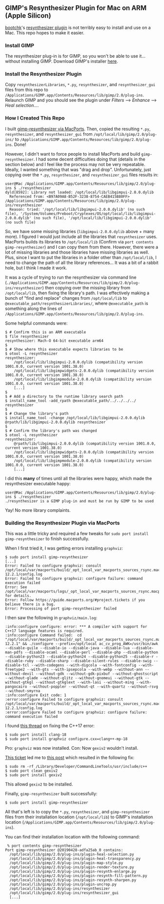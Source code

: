 ## GIMP's Resynthesizer Plugin for Mac on ARM (Apple Silicon)
[bootchk](https://github.com/bootchk)'s [resynthesizer plugin](https://github.com/bootchk/resynthesizer) is not terribly easy to install and use on a Mac. This repo hopes to make it easier.

### Install GIMP
The resynthesizer plug-in is for GIMP, so you won't be able to use it... without installing GIMP. Download GIMP's installer [here](https://www.gimp.org/downloads/).

### Install the Resynthesizer Plugin
Copy `resynthesizerLibraries`, `*.py`, `resynthesizer`, and `resynthesizer_gui` files from this repo to `/Applications/GIMP.app/Contents/Resources/lib/gimp/2.0/plug-ins`. Relaunch GIMP and you should see the plugin under *Filters* --> *Enhance* --> *Heal selection...*.

### How I Created This Repo

I built [gimp-resynthesizer via MacPorts](https://ports.macports.org/port/gimp-resynthesizer/). Then, copied the resulting `*.py`, `resynthesizer`, and `resynthesizer_gui` from `/opt/local/lib/gimp/2.0/plug-ins/` to `/Applications/GIMP.app/Contents/Resources/lib/gimp/2.0/plug-ins`. Done!

However, I didn't want to force people to install MacPorts and build `gimp-resynthesizer`. I had some decent difficulties doing that (details in the section below) and I feel like the process may not be very repeatable. Ideally, I wanted something that was "drag and drop". Unfortunately, just copying over the   `*.py`, `resynthesizer`, and `resynthesizer_gui` files results in:

```console
user@Mac /Applications/GIMP.app/Contents/Resources/lib/gimp/2.0/plug-ins $ ./resynthesizer
dyld[8592]: Library not loaded: /opt/local/lib/libgimpui-2.0.0.dylib
  Referenced from: <B97A09A8-B52F-3238-8754-CAEB415B80FF> /Applications/GIMP.app/Contents/Resources/lib/gimp/2.0/plug-ins/resynthesizer
  Reason: tried: '/opt/local/lib/libgimpui-2.0.0.dylib' (no such file), '/System/Volumes/Preboot/Cryptexes/OS/opt/local/lib/libgimpui-2.0.0.dylib' (no such file), '/opt/local/lib/libgimpui-2.0.0.dylib' (no such file)
```

So, we have some missing libraries (`libgimpui-2.0.0.dylib` above + many more). I figured I would just include all the libraries that `resynthesizer` uses. MacPorts builds its libraries to `/opt/local/lib` (Confirm via `port contents gimp-resynthesizer`) and I can copy them from there. However, there were a lot of missing libraries and those libraries have missing libraries as well. Plus, since I want to put the libraries in a folder other than `/opt/local/lib`, I need to change the path of all the library references... It was a bit of a rabbit hole, but I think I made it work. 

It was a cycle of trying to run the resynthesizer via command line (`./Applications/GIMP.app/Contents/Resources/lib/gimp/2.0/plug-ins/resynthesizer`) then copying over the missing library from `/opt/local/lib`, then fixing the library's path. I was effectively making a bunch of "find and replace" changes from `/opt/local/lib` to `@executable_path/resynthesizerLibraries/`, where `@executable_path` is something along the lines of `/Applications/GIMP.app/Contents/Resources/lib/gimp/2.0/plug-ins`. 

Some helpful commands were:
```console
$ # Confirm this is an ARM executable
$ file resynthesizer
resynthesizer: Mach-O 64-bit executable arm64
$
$ # Show where this executable expects libraries to be
$ otool -L resynthesizer
resynthesizer:
	/opt/local/lib/libgimpui-2.0.0.dylib (compatibility version 1001.0.0, current version 1001.38.0)
	/opt/local/lib/libgimpwidgets-2.0.0.dylib (compatibility version 1001.0.0, current version 1001.38.0)
	/opt/local/lib/libgimpmodule-2.0.0.dylib (compatibility version 1001.0.0, current version 1001.38.0)
    [...]
$
$ # Add a directory to the runtime library search path
$ install_name_tool -add_rpath @executable_path/../../../../ resynthesizer 
$
$ # Change the library's path
$ install_name_tool -change /opt/local/lib/libgimpui-2.0.0.dylib @rpath/lib/libgimpui-2.0.0.dylib resynthesizer
$
$ # Confirm the library's path was changed
$ otool -L resynthesizer
resynthesizer:
	@rpath/lib/libgimpui-2.0.0.dylib (compatibility version 1001.0.0, current version 1001.38.0)
	/opt/local/lib/libgimpwidgets-2.0.0.dylib (compatibility version 1001.0.0, current version 1001.38.0)
	/opt/local/lib/libgimpmodule-2.0.0.dylib (compatibility version 1001.0.0, current version 1001.38.0)
    [...]
```

I did this **many** of times until all the libraries were happy, which made the resynthesizer executable happy:

```console
user@Mac /Applications/GIMP.app/Contents/Resources/lib/gimp/2.0/plug-ins $ ./resynthesizer
./resynthesizer is a GIMP plug-in and must be run by GIMP to be used
```

Yay! No more library complaints.

### Building the Resynthesizer Plugin via MacPorts
This was a little tricky and required a few tweaks for `sudo port install gimp-resynthesizer` to finish successfully.

When I first tried it, I was getting errors installing `graphviz`:
```console
$ sudo port install gimp-resynthesizer
[...]
Error: Failed to configure graphviz: consult /opt/local/var/macports/build/_opt_local_var_macports_sources_rsync.macports.org_macports_release_tarballs_ports_graphics_graphviz/graphviz/work/graphviz-12.2.1/config.log
Error: Failed to configure graphviz: configure failure: command execution failed
Error: See /opt/local/var/macports/logs/_opt_local_var_macports_sources_rsync.macports.org_macports_release_tarballs_ports_graphics_graphviz/graphviz/main.log for details.
Error: Follow https://guide.macports.org/#project.tickets if you believe there is a bug.
Error: Processing of port gimp-resynthesizer failed
```

I then saw the following in `graphviz/main.log`: 

```
:info:configure configure: error: *** A compiler with support for C++17 language features is required.
:info:configure Command failed:  cd "/opt/local/var/macports/build/_opt_local_var_macports_sources_rsync.macports.org_macports_release_tarballs_ports_graphics_graphviz/graphviz/work/graphviz-12.2.1" && ./configure --prefix=/opt/local ac_cv_prog_AWK=/usr/bin/awk --disable-guile --disable-io --disable-java --disable-lua --disable-man-pdfs --disable-ocaml --disable-perl --disable-php --disable-python --disable-python23 --disable-python24 --disable-python25 --disable-r --disable-ruby --disable-sharp --disable-silent-rules --disable-swig --disable-tcl --with-codegens --with-digcola --with-fontconfig --with-freetype2 --with-gts --with-ipsepcola --with-webp --without-ann --without-devil --without-gdk --without-gdk-pixbuf --without-ghostscript --without-glade --without-glitz --without-gnomeui --without-gtk --without-gtkgl --without-gtkglext --with-lasi --without-ming --with-pangocairo --without-poppler --without-qt --with-quartz --without-rsvg --without-smyrna 
:info:configure Exit code: 1
:error:configure Failed to configure graphviz: consult /opt/local/var/macports/build/_opt_local_var_macports_sources_rsync.macports.org_macports_release_tarballs_ports_graphics_graphviz/graphviz/work/graphviz-12.2.1/config.log
:error:configure Failed to configure graphviz: configure failure: command execution failed
```

I found [this thread]( https://trac.macports.org/ticket/71577) on fixing the C++17 error:
```console
$ sudo port install clang-18
$ sudo port install graphviz configure.cxx=clang++-mp-18
```

Pro: `graphviz` was now installed. Con: Now `gexiv2` wouldn't install.

[This ticket](https://trac.macports.org/ticket/71179) led me to [this post](https://trac.macports.org/wiki/ProblemHotlist#clts16) which resulted in the following fix:
```console
$ sudo rm -rf /Library/Developer/CommandLineTools/usr/include/c++
$ sudo port clean gexiv2
$ sudo port install gexiv2
```

This allowd `gexiv2` to be installed. 

Finally, `gimp-resynthesizer` built successfully:

```console
$ sudo port install gimp-resynthesizer
```

All that's left is to copy the `*.py`, `resynthesizer`, and `gimp-resynthesizer` files from their installation location (`/opt/local/lib`) to GIMP's installation location (`/Applications/GIMP.app/Contents/Resources/lib/gimp/2.0/plug-ins`).

You can find their installation location with the following command:
```console
 % port contents gimp-resynthesizer
Port gimp-resynthesizer @20190428-adfa25ab_0 contains:
  /opt/local/lib/gimp/2.0/plug-ins/plugin-heal-selection.py
  /opt/local/lib/gimp/2.0/plug-ins/plugin-heal-transparency.py
  /opt/local/lib/gimp/2.0/plug-ins/plugin-map-style.py
  /opt/local/lib/gimp/2.0/plug-ins/plugin-render-texture.py
  /opt/local/lib/gimp/2.0/plug-ins/plugin-resynth-enlarge.py
  /opt/local/lib/gimp/2.0/plug-ins/plugin-resynth-fill-pattern.py
  /opt/local/lib/gimp/2.0/plug-ins/plugin-resynth-sharpen.py
  /opt/local/lib/gimp/2.0/plug-ins/plugin-uncrop.py
  /opt/local/lib/gimp/2.0/plug-ins/resynthesizer
  /opt/local/lib/gimp/2.0/plug-ins/resynthesizer_gui
  [...]
  ```
